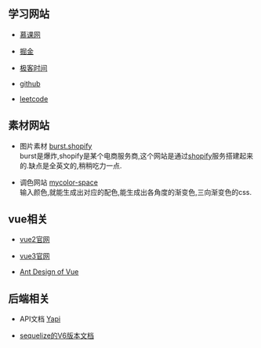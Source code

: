 ## 学习网站

* [慕课网](https://www.imooc.com/)

* [掘金](https://juejin.cn/)

* [极客时间](https://time.geekbang.org/)

* [github](https://github.com/)

* [leetcode](https://leetcode-cn.com/)

## 素材网站

* 图片素材 [burst.shopify](https://burst.shopify.com/)  
burst是爆炸,shopify是某个电商服务商,这个网站是通过[shopify](https://www.shopify.cn/)服务搭建起来的.缺点是全英文的,稍稍吃力一点.

* 调色网站 [mycolor-space](https://mycolor.space/)  
输入颜色,就能生成出对应的配色,能生成出各角度的渐变色,三向渐变色的css.

## vue相关

* [vue2官网](https://cn.vuejs.org/index.html)

* [vue3官网](https://v3.cn.vuejs.org/)

* [Ant Design of Vue](https://antdv.com/docs/vue/introduce-cn/)

## 后端相关

* API文档 [Yapi](https://hellosean1025.github.io/yapi/index.html)

* [sequelize的V6版本文档](https://www.sequelize.com.cn/other-topics/upgrade-to-v6)